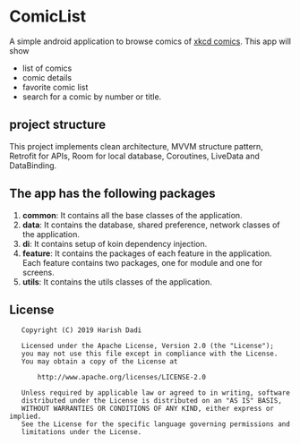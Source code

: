 # ComicList
A simple android application to browse comics of [xkcd comics](https://xkcd.com/). This app will show
- list of comics
- comic details
- favorite comic list
- search for a comic by number or title.

## project structure
This project implements clean architecture, MVVM structure pattern, Retrofit for APIs, Room for local database, Coroutines, LiveData and DataBinding.

## The app has the following packages
1. **common**: It contains all the base classes of the application.
2. **data**: It contains the database, shared preference, network classes of the application.
3. **di**: It contains setup of koin dependency injection.
4. **feature**: It contains the packages of each feature in the application. Each feature contains two packages, one for module and one for screens.
5. **utils**: It contains the utils classes of the application.


## License
```
   Copyright (C) 2019 Harish Dadi

   Licensed under the Apache License, Version 2.0 (the "License");
   you may not use this file except in compliance with the License.
   You may obtain a copy of the License at

       http://www.apache.org/licenses/LICENSE-2.0

   Unless required by applicable law or agreed to in writing, software
   distributed under the License is distributed on an "AS IS" BASIS,
   WITHOUT WARRANTIES OR CONDITIONS OF ANY KIND, either express or implied.
   See the License for the specific language governing permissions and
   limitations under the License.
```
